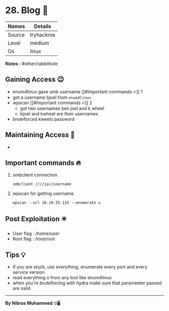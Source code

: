 # 28. Blog 🧭
Names | Details
--------|-----
Source | tryhackme
Level | medium
Os | linux

**Notes :**
#other/rabbithole




## Gaining Access 😉
- enum4linux gave smb username [[#Important commands 🔥]] 1
- got a username bjoel from `enum4linux`
- wpscan [[#Important commands 🔥]] 2
	- got two usernames ben joel and k wheel
	- bjoel and kwheel are their usernames
- bruteforced kweels password
## Maintaining Access 🥷
- 


## Important commands 🔥
1. smbclient connection
	```
	smbclient ////ip//username
	```
2. wpscan for getting username
	```
	wpscan --url 10.10.55.115 --enumerate u
	```
	

## Post Exploitation ✴️
- User flag : /home/user
- Root flag : /root/root
## Tips 💡
- if you are stuck, use everything, enumerate every port and every service version
- read everything o from any tool like enum4linux
- when you're bruteforcing with hydra make sure that parameeter passed are valid

--------------------------------
**By Nibras Muhammed** 🤓🖥️






